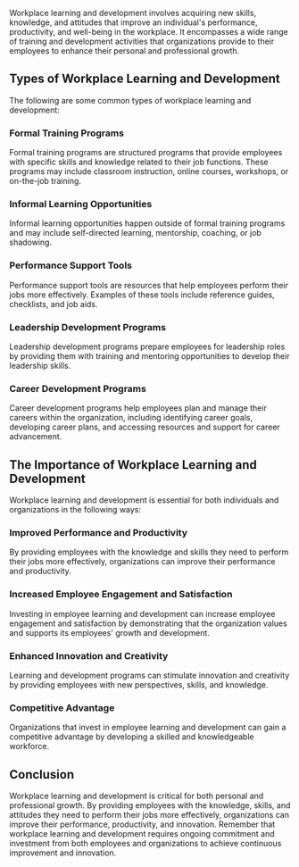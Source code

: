
Workplace learning and development involves acquiring new skills, knowledge, and attitudes that improve an individual's performance, productivity, and well-being in the workplace. It encompasses a wide range of training and development activities that organizations provide to their employees to enhance their personal and professional growth.

Types of Workplace Learning and Development
-------------------------------------------

The following are some common types of workplace learning and development:

### Formal Training Programs

Formal training programs are structured programs that provide employees with specific skills and knowledge related to their job functions. These programs may include classroom instruction, online courses, workshops, or on-the-job training.

### Informal Learning Opportunities

Informal learning opportunities happen outside of formal training programs and may include self-directed learning, mentorship, coaching, or job shadowing.

### Performance Support Tools

Performance support tools are resources that help employees perform their jobs more effectively. Examples of these tools include reference guides, checklists, and job aids.

### Leadership Development Programs

Leadership development programs prepare employees for leadership roles by providing them with training and mentoring opportunities to develop their leadership skills.

### Career Development Programs

Career development programs help employees plan and manage their careers within the organization, including identifying career goals, developing career plans, and accessing resources and support for career advancement.

The Importance of Workplace Learning and Development
----------------------------------------------------

Workplace learning and development is essential for both individuals and organizations in the following ways:

### Improved Performance and Productivity

By providing employees with the knowledge and skills they need to perform their jobs more effectively, organizations can improve their performance and productivity.

### Increased Employee Engagement and Satisfaction

Investing in employee learning and development can increase employee engagement and satisfaction by demonstrating that the organization values and supports its employees' growth and development.

### Enhanced Innovation and Creativity

Learning and development programs can stimulate innovation and creativity by providing employees with new perspectives, skills, and knowledge.

### Competitive Advantage

Organizations that invest in employee learning and development can gain a competitive advantage by developing a skilled and knowledgeable workforce.

Conclusion
----------

Workplace learning and development is critical for both personal and professional growth. By providing employees with the knowledge, skills, and attitudes they need to perform their jobs more effectively, organizations can improve their performance, productivity, and innovation. Remember that workplace learning and development requires ongoing commitment and investment from both employees and organizations to achieve continuous improvement and innovation.
